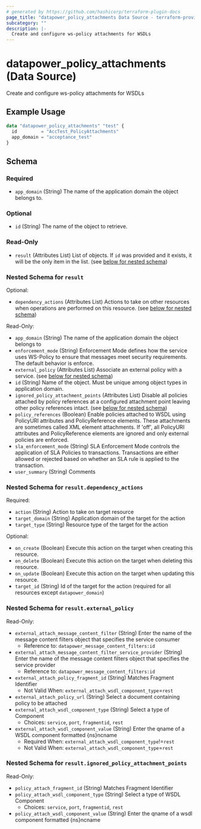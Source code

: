 ```yaml
---
# generated by https://github.com/hashicorp/terraform-plugin-docs
page_title: "datapower_policy_attachments Data Source - terraform-provider-datapower"
subcategory: ""
description: |-
  Create and configure ws-policy attachments for WSDLs
---
```


# datapower_policy_attachments (Data Source)

Create and configure ws-policy attachments for WSDLs

## Example Usage

```terraform
data "datapower_policy_attachments" "test" {
  id         = "AccTest_PolicyAttachments"
  app_domain = "acceptance_test"
}
```

<!-- schema generated by tfplugindocs -->
## Schema

### Required

- `app_domain` (String) The name of the application domain the object belongs to.

### Optional

- `id` (String) The name of the object to retrieve.

### Read-Only

- `result` (Attributes List) List of objects. If `id` was provided and it exists, it will be the only item in the list. (see [below for nested schema](#nestedatt--result))

<a id="nestedatt--result"></a>
### Nested Schema for `result`

Optional:

- `dependency_actions` (Attributes List) Actions to take on other resources when operations are performed on this resource. (see [below for nested schema](#nestedatt--result--dependency_actions))

Read-Only:

- `app_domain` (String) The name of the application domain the object belongs to
- `enforcement_mode` (String) Enforcement Mode defines how the service uses WS-Policy to ensure that messages meet security requirements. The default behavior is enforce.
- `external_policy` (Attributes List) Associate an external policy with a service. (see [below for nested schema](#nestedatt--result--external_policy))
- `id` (String) Name of the object. Must be unique among object types in application domain.
- `ignored_policy_attachment_points` (Attributes List) Disable all policies attached by policy references at a configured attachment point leaving other policy references intact. (see [below for nested schema](#nestedatt--result--ignored_policy_attachment_points))
- `policy_references` (Boolean) Enable policies attached to WSDL using PolicyURI attributes and PolicyReference elements. These attachments are sometimes called XML element attachments. If 'off', all PolicyURI attributes and PolicyReference elements are ignored and only external policies are enforced.
- `sla_enforcement_mode` (String) SLA Enforcement Mode controls the application of SLA Policies to transactions. Transactions are either allowed or rejected based on whether an SLA rule is applied to the transaction.
- `user_summary` (String) Comments

<a id="nestedatt--result--dependency_actions"></a>
### Nested Schema for `result.dependency_actions`

Required:

- `action` (String) Action to take on target resource
- `target_domain` (String) Application domain of the target for the action
- `target_type` (String) Resource type of the target for the action

Optional:

- `on_create` (Boolean) Execute this action on the target when creating this resource.
- `on_delete` (Boolean) Execute this action on the target when deleting this resource.
- `on_update` (Boolean) Execute this action on the target when updating this resource.
- `target_id` (String) Id of the target for the action (required for all resources except `datapower_domain`)


<a id="nestedatt--result--external_policy"></a>
### Nested Schema for `result.external_policy`

Read-Only:

- `external_attach_message_content_filter` (String) Enter the name of the message content filters object that specifies the service consumer
  - Reference to: `datapower_message_content_filters:id`
- `external_attach_message_content_filter_service_provider` (String) Enter the name of the message content filters object that specifies the service provider
  - Reference to: `datapower_message_content_filters:id`
- `external_attach_policy_fragment_id` (String) Matches Fragment Identifier
  - Not Valid When: `external_attach_wsdl_component_type`=`rest`
- `external_attach_policy_url` (String) Select a document containing policy to be attached
- `external_attach_wsdl_component_type` (String) Select a type of Component
  - Choices: `service`, `port`, `fragmentid`, `rest`
- `external_attach_wsdl_component_value` (String) Enter the qname of a WSDL component formatted {ns}ncname
  - Required When: `external_attach_wsdl_component_type`!=`rest`
  - Not Valid When: `external_attach_wsdl_component_type`=`rest`


<a id="nestedatt--result--ignored_policy_attachment_points"></a>
### Nested Schema for `result.ignored_policy_attachment_points`

Read-Only:

- `policy_attach_fragment_id` (String) Matches Fragment Identifier
- `policy_attach_wsdl_component_type` (String) Select a type of WSDL Component
  - Choices: `service`, `port`, `fragmentid`, `rest`
- `policy_attach_wsdl_component_value` (String) Enter the qname of a wsdl component formatted {ns}ncname
